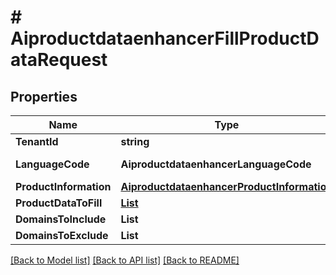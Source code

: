 # # AiproductdataenhancerFillProductDataRequest


## Properties 


Name | Type | Description | Notes
------------ | ------------- | ------------- | -------------
**TenantId**| **string** |   | [optional]
**LanguageCode**| **AiproductdataenhancerLanguageCode** |  for more information please, see Model/AiproductdataenhancerLanguageCode.php  | [optional]
**ProductInformation**| [**AiproductdataenhancerProductInformation**](AiproductdataenhancerProductInformation.md) |   | [optional]
**ProductDataToFill**| [**List<AiproductdataenhancerProductDataToFill>**](AiproductdataenhancerProductDataToFill.md) |   | [optional]
**DomainsToInclude**| **List<string>** |   | [optional]
**DomainsToExclude**| **List<string>** |   | [optional]


[[Back to Model list]](../../README.md#models) [[Back to API list]](../../README.md#endpoints) [[Back to README]](../../README.md)

